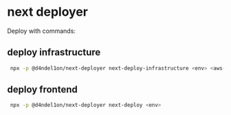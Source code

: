 # next deployer

Deploy with commands:

## deploy infrastructure
```bash
 npx -p @d4ndel1on/next-deployer next-deploy-infrastructure <env> <aws-profile>
```

## deploy frontend
```bash
 npx -p @d4ndel1on/next-deployer next-deploy <env>
```